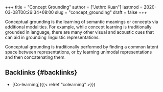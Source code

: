 +++
title = "Concept Grounding"
author = ["Jethro Kuan"]
lastmod = 2020-03-08T00:26:34+08:00
slug = "concept_grounding"
draft = false
+++

Conceptual grounding is the learning of semantic meanings or concepts
via additional modalities. For example, while concept learning is
traditionally grounded in language, there are many other visual and
acoustic cues that can aid in grounding linguistic representations.

Conceptual grounding is traditionally performed by finding a common
latent space between representations, or by learning unimodal
representations and then concatenating them.


## Backlinks {#backlinks}

-   [Co-learning]({{< relref "colearning" >}})
